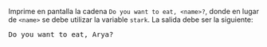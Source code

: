 
Imprime en pantalla la cadena `Do you want to eat, <name>?`, donde en lugar de `<name>` se debe utilizar la variable `stark`. La salida debe ser la siguiente:

<pre class='hexlet-basics-output'>
Do you want to eat, Arya?
</pre>
